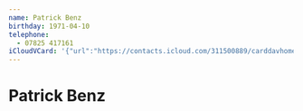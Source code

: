```yaml
---
name: Patrick Benz
birthday: 1971-04-10
telephone:
  - 07825 417161
iCloudVCard: '{"url":"https://contacts.icloud.com/311500889/carddavhome/card/CDD333B0-2A44-4746-BF97-C4DA0537F1A7.vcf","etag":"\"kmfhb652\"","data":"BEGIN:VCARD\r\nVERSION:3.0\r\nFN:\r\nN:Benz;Patrick;;;\r\nUID:A14A7965-CF27-4C24-BA88-F10C954031E8\r\nBDAY;VALUE=date:1971-04-10\r\nPRODID:-//Apple Inc.//iOS 11.3//EN\r\nREV:2025-04-03T22:16:07Z\r\nORG:;\r\nTEL:07825 417161\r\nEND:VCARD"}'
---
```

# Patrick Benz